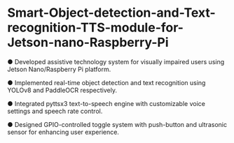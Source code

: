 # Smart-Object-detection-and-Text-recognition-TTS-module-for-Jetson-nano-Raspberry-Pi

●	Developed assistive technology system for visually impaired users using Jetson Nano/Raspberry Pi platform.

●	Implemented real-time object detection and text recognition using YOLOv8 and PaddleOCR respectively.

●	Integrated pyttsx3 text-to-speech engine with customizable voice settings and speech rate control.

●	Designed GPIO-controlled toggle system with push-button and ultrasonic sensor for enhancing user experience. 
